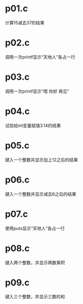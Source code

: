 # p01.c
计算15减去37的结果
# p02.c
调用一次printf显示“天地人”各占一行
# p03.c
调用一次printf显示“喂 你好 再见”
# p04.c
试验给int变量赋值3.14的结果
# p05.c
键入一个整数并显示加上12之后的结果
# p06.c
键入一个整数并显示减去6之后的结果
# p07.c
使用puts显示“天地人”各占一行
# p08.c
键入两个整数，并显示两数乘积
# p09.c
键入三个整数，并显示三数的和